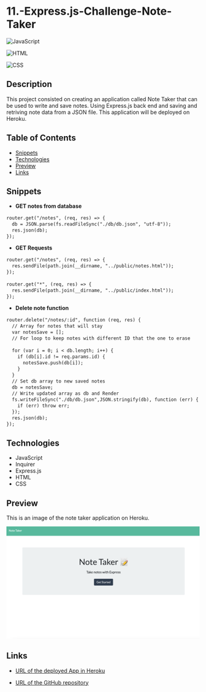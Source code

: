 # 11.-Express.js-Challenge-Note-Taker

![JavaScript](https://img.shields.io/badge/JavaScript-65.9%20%25-yellow)

![HTML](https://img.shields.io/badge/HTML-23.2%20%25-orange)

![CSS](https://img.shields.io/badge/CSS-10.9%20%25-purple)

## Description

This project consisted on creating an application called Note Taker that can be used to write and save notes. Using Express.js back end and saving and retriving note data from a JSON file. This application will be deployed on Heroku.

## Table of Contents

* [Snippets](#snippets)
* [Technologies](#technologies)
* [Preview](#preview)
* [Links](#links)

## Snippets 

* **GET notes from database**
```            
router.get("/notes", (req, res) => {
  db = JSON.parse(fs.readFileSync("./db/db.json", "utf-8"));
  res.json(db);
});
```   
* **GET Requests**
```           
router.get("/notes", (req, res) => {
  res.sendFile(path.join(__dirname, "../public/notes.html"));
});

router.get("*", (req, res) => {
  res.sendFile(path.join(__dirname, "../public/index.html"));
});
```  
* **Delete note function**
```            
router.delete("/notes/:id", function (req, res) {
  // Array for notes that will stay
  var notesSave = [];
  // For loop to keep notes with different ID that the one to erase
  
  for (var i = 0; i < db.length; i++) {
    if (db[i].id != req.params.id) {
      notesSave.push(db[i]);
    }
  }
  // Set db array to new saved notes
  db = notesSave;
  // Write updated array as db and Render
  fs.writeFileSync("./db/db.json",JSON.stringify(db), function (err) {
    if (err) throw err;
  });
  res.json(db);
});
```           

## Technologies

* JavaScript
* Inquirer
* Express.js
* HTML
* CSS 

## Preview

This is an image of the note taker application on Heroku.  

![Note taker app](/public/assets/images/preview.png)

## Links

* [URL of the deployed App in Heroku](https://express-note-taker-analu.herokuapp.com/)

* [URL of the GitHub repository](https://github.com/analuciarojas/11.-Express.js-Challenge-Note-Taker)
